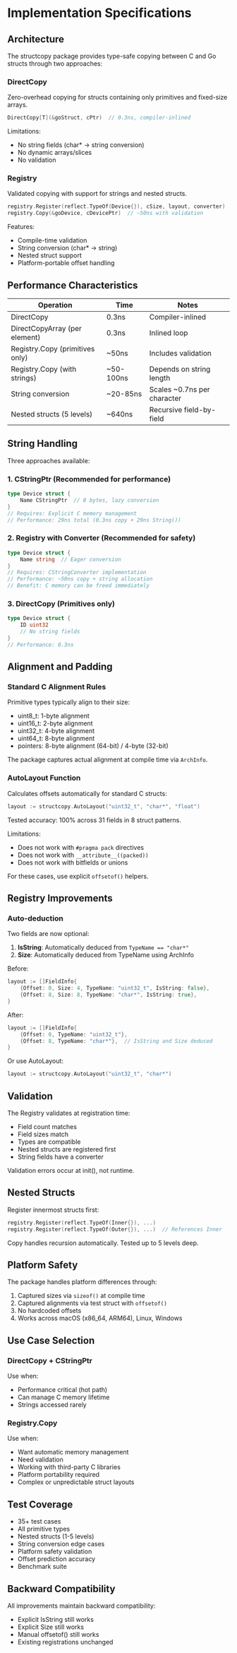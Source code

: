 # Implementation Specifications

## Architecture

The structcopy package provides type-safe copying between C and Go structs through two approaches:

### DirectCopy

Zero-overhead copying for structs containing only primitives and fixed-size arrays.

```go
DirectCopy[T](&goStruct, cPtr)  // 0.3ns, compiler-inlined
```

Limitations:
- No string fields (char* → string conversion)
- No dynamic arrays/slices
- No validation

### Registry

Validated copying with support for strings and nested structs.

```go
registry.Register(reflect.TypeOf(Device{}), cSize, layout, converter)
registry.Copy(&goDevice, cDevicePtr)  // ~50ns with validation
```

Features:
- Compile-time validation
- String conversion (char* → string)
- Nested struct support
- Platform-portable offset handling

## Performance Characteristics

| Operation | Time | Notes |
|-----------|------|-------|
| DirectCopy | 0.3ns | Compiler-inlined |
| DirectCopyArray (per element) | 0.3ns | Inlined loop |
| Registry.Copy (primitives only) | ~50ns | Includes validation |
| Registry.Copy (with strings) | ~50-100ns | Depends on string length |
| String conversion | ~20-85ns | Scales ~0.7ns per character |
| Nested structs (5 levels) | ~640ns | Recursive field-by-field |

## String Handling

Three approaches available:

### 1. CStringPtr (Recommended for performance)
```go
type Device struct {
    Name CStringPtr  // 8 bytes, lazy conversion
}
// Requires: Explicit C memory management
// Performance: 29ns total (0.3ns copy + 29ns String())
```

### 2. Registry with Converter (Recommended for safety)
```go
type Device struct {
    Name string  // Eager conversion
}
// Requires: CStringConverter implementation
// Performance: ~50ns copy + string allocation
// Benefit: C memory can be freed immediately
```

### 3. DirectCopy (Primitives only)
```go
type Device struct {
    ID uint32
    // No string fields
}
// Performance: 0.3ns
```

## Alignment and Padding

### Standard C Alignment Rules

Primitive types typically align to their size:
- uint8_t: 1-byte alignment
- uint16_t: 2-byte alignment
- uint32_t: 4-byte alignment
- uint64_t: 8-byte alignment
- pointers: 8-byte alignment (64-bit) / 4-byte (32-bit)

The package captures actual alignment at compile time via `ArchInfo`.

### AutoLayout Function

Calculates offsets automatically for standard C structs:

```go
layout := structcopy.AutoLayout("uint32_t", "char*", "float")
```

Tested accuracy: 100% across 31 fields in 8 struct patterns.

Limitations:
- Does not work with `#pragma pack` directives
- Does not work with `__attribute__((packed))`
- Does not work with bitfields or unions

For these cases, use explicit `offsetof()` helpers.

## Registry Improvements

### Auto-deduction

Two fields are now optional:

1. **IsString**: Automatically deduced from `TypeName == "char*"`
2. **Size**: Automatically deduced from TypeName using ArchInfo

Before:
```go
layout := []FieldInfo{
    {Offset: 0, Size: 4, TypeName: "uint32_t", IsString: false},
    {Offset: 8, Size: 8, TypeName: "char*", IsString: true},
}
```

After:
```go
layout := []FieldInfo{
    {Offset: 0, TypeName: "uint32_t"},
    {Offset: 8, TypeName: "char*"},  // IsString and Size deduced
}
```

Or use AutoLayout:
```go
layout := structcopy.AutoLayout("uint32_t", "char*")
```

## Validation

The Registry validates at registration time:
- Field count matches
- Field sizes match
- Types are compatible
- Nested structs are registered first
- String fields have a converter

Validation errors occur at init(), not runtime.

## Nested Structs

Register innermost structs first:

```go
registry.Register(reflect.TypeOf(Inner{}), ...)
registry.Register(reflect.TypeOf(Outer{}), ...)  // References Inner
```

Copy handles recursion automatically. Tested up to 5 levels deep.

## Platform Safety

The package handles platform differences through:
1. Captured sizes via `sizeof()` at compile time
2. Captured alignments via test struct with `offsetof()`
3. No hardcoded offsets
4. Works across macOS (x86_64, ARM64), Linux, Windows

## Use Case Selection

### DirectCopy + CStringPtr
Use when:
- Performance critical (hot path)
- Can manage C memory lifetime
- Strings accessed rarely

### Registry.Copy
Use when:
- Want automatic memory management
- Need validation
- Working with third-party C libraries
- Platform portability required
- Complex or unpredictable struct layouts

## Test Coverage

- 35+ test cases
- All primitive types
- Nested structs (1-5 levels)
- String conversion edge cases
- Platform safety validation
- Offset prediction accuracy
- Benchmark suite

## Backward Compatibility

All improvements maintain backward compatibility:
- Explicit IsString still works
- Explicit Size still works
- Manual offsetof() still works
- Existing registrations unchanged

